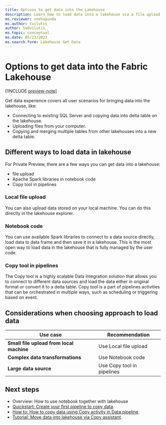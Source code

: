 ```yaml
---
title: Options to get data into the Lakehouse
description: Learn how to load data into a lakehouse via a file upload, Apache Spark libraries in notebook code, and the copy tool in pipelines.
ms.reviewer: snehagunda
ms.author: tvilutis
author: tedvilutis
ms.topic: conceptual
ms.date: 05/23/2023
ms.search.form: Lakehouse Get Data
---
```


# Options to get data into the Fabric Lakehouse

[!INCLUDE [preview-note](../includes/preview-note.md)]

Get data experience covers all user scenarios for bringing data into the lakehouse, like:

- Connecting to existing SQL Server and copying data into delta table on the lakehouse.
- Uploading files from your computer.
- Copying and merging multiple tables from other lakehouses into a new delta table.

## Different ways to load data in lakehouse

For Private Preview, there are a few ways you can get data into a lakehouse:

- file upload
- Apache Spark libraries in notebook code
- Copy tool in pipelines

### Local file upload

You can also upload data stored on your local machine. You can do this directly in the lakehouse explorer.

### Notebook code

You can use available Spark libraries to connect to a data source directly, load data to data frame and then save it in a lakehouse. This is the most open way to load data in the lakehouse that is fully managed by the user code.

### Copy tool in pipelines

The Copy tool is a highly scalable Data Integration solution that allows you to connect to different data sources and load the data either in original format or convert it to a delta table. Copy tool is a part of pipelines activities that can be orchestrated in multiple ways, such as scheduling or triggering based on event.

## Considerations when choosing approach to load data

| **Use case** | **Recommendation** |
|---|---|
| **Small file upload from local machine** | Use Local file upload |
| **Complex data transformations** | Use Notebook code |
| **Large data source** | Use Copy tool in pipelines |

## Next steps

- Overview: How to use notebook together with lakehouse
- [Quickstart: Create your first pipeline to copy data](../data-factory/create-first-pipeline-with-sample-data.md).
- [How to: How to copy data using Copy activity in Data pipeline](../data-factory/copy-data-activity.md).
- [Tutorial: Move data into lakehouse via Copy assistant](../data-factory/move-data-lakehouse-copy-assistant.md).
